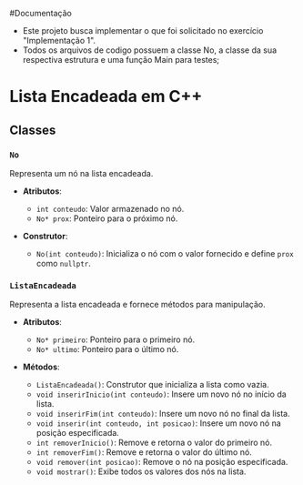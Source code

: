 #Documentação

- Este projeto busca implementar o que foi solicitado no exercício "Implementação 1".
- Todos os arquivos de codigo possuem a classe No, a classe da sua respectiva estrutura e uma função Main para testes;

# Lista Encadeada em C++
## Classes

### `No`

Representa um nó na lista encadeada.

- **Atributos**:
  - `int conteudo`: Valor armazenado no nó.
  - `No* prox`: Ponteiro para o próximo nó.

- **Construtor**:
  - `No(int conteudo)`: Inicializa o nó com o valor fornecido e define `prox` como `nullptr`.

### `ListaEncadeada`

Representa a lista encadeada e fornece métodos para manipulação.

- **Atributos**:
  - `No* primeiro`: Ponteiro para o primeiro nó.
  - `No* ultimo`: Ponteiro para o último nó.

- **Métodos**:
  - `ListaEncadeada()`: Construtor que inicializa a lista como vazia.
  - `void inserirInicio(int conteudo)`: Insere um novo nó no início da lista.
  - `void inserirFim(int conteudo)`: Insere um novo nó no final da lista.
  - `void inserir(int conteudo, int posicao)`: Insere um novo nó na posição especificada.
  - `int removerInicio()`: Remove e retorna o valor do primeiro nó.
  - `int removerFim()`: Remove e retorna o valor do último nó.
  - `void remover(int posicao)`: Remove o nó na posição especificada.
  - `void mostrar()`: Exibe todos os valores dos nós na lista.
